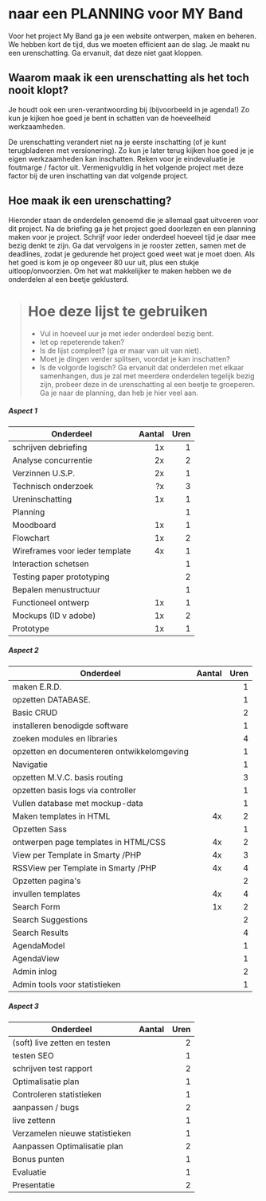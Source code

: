 # naar een PLANNING voor MY Band 
Voor het project My Band ga je een website ontwerpen, maken en beheren. We hebben kort de tijd, dus we moeten efficient aan de slag.
Je maakt nu een urenschatting. Ga ervanuit, dat deze niet gaat kloppen.

## Waarom maak ik een urenschatting als het toch nooit klopt?
Je houdt ook een uren-verantwoording bij (bijvoorbeeld in je agenda!)
Zo kun je kijken hoe goed je bent in schatten van de hoeveelheid werkzaamheden.

De urenschatting verandert niet na je eerste inschatting (of je kunt terugbladeren met versionering). Zo kun je later terug kijken hoe goed je je eigen werkzaamheden kan inschatten. Reken voor je eindevaluatie je foutmarge / factor uit. Vermenigvuldig in het volgende project met deze factor bij de uren inschatting van dat volgende project.

## Hoe maak ik een urenschatting?
Hieronder staan de onderdelen genoemd die je allemaal gaat uitvoeren voor dit project. Na de briefing ga je het project goed doorlezen en een planning maken voor je project. Schrijf voor ieder onderdeel hoeveel tijd je daar mee bezig denkt te zijn. Ga dat vervolgens in je rooster zetten, samen met de deadlines, zodat je gedurende het project goed weet wat je moet doen. 
Als het goed is kom je op ongeveer 80 uur uit, plus een stukje uitloop/onvoorzien. Om het wat makkelijker te maken hebben we de onderdelen al een beetje geklusterd.

> # Hoe deze lijst te gebruiken
> * Vul in hoeveel uur je met ieder onderdeel bezig bent.
> * let op repeterende taken? 
> * Is de lijst compleet? (ga er maar van uit van niet).
> * Moet je dingen verder splitsen, voordat je kan inschatten? 
> * Is de volgorde logisch? Ga ervanuit dat onderdelen met elkaar samenhangen, dus je zal met meerdere onderdelen tegelijk bezig zijn,  probeer deze in de urenschatting al een beetje te groeperen.
Ga je naar de planning, dan heb je hier veel aan.

##### Aspect 1
| Onderdeel        | Aantal           |  Uren           |
| ------------- |-------------:|-------------:| 
| schrijven debriefing           |1x       | 1  | 
| Analyse concurrentie           |2x       | 2  | 
| Verzinnen U.S.P.               | 2x      | 1  |
| Technisch onderzoek            |?x       | 3  | 
| Ureninschatting                | 1x      | 1  | 
| Planning                       |         | 1  |
| Moodboard                      |      1x | 1  |
| Flowchart                      |      1x | 2  |
| Wireframes voor ieder template |      4x | 1  |
| Interaction schetsen           |         | 1  |
| Testing paper prototyping      |         | 2  |
| Bepalen menustructuur          |         | 1  |
| Functioneel ontwerp            |      1x | 1  |
| Mockups (ID v adobe)           |      1x | 2  |
| Prototype                      |      1x | 1  |

##### Aspect 2
| Onderdeel        | Aantal           |  Uren           |
| ------------- |-------------:|-------------:| 
| maken E.R.D.                               |       | 1  |
| opzetten DATABASE.                         |       | 1  |
| Basic CRUD                                 |       | 2  |
| installeren benodigde software             |       | 1  |
| zoeken modules en libraries                |       | 4  |
| opzetten en documenteren ontwikkelomgeving |       | 1  |
| Navigatie                                  |       | 1  |
| opzetten M.V.C. basis routing              |       | 3  |
| opzetten basis logs via controller         |       | 1  |
| Vullen database met mockup-data            |       | 1  | 
| Maken templates in HTML                    |   4x  | 2  | 
| Opzetten Sass                              |       | 1  | 
| ontwerpen page templates in HTML/CSS       |   4x  | 2  | 
| View per Template in Smarty /PHP           |   4x  | 3  | 
| RSSView per Template in Smarty /PHP        |   4x  | 4  | 
| Opzetten pagina's                          |       | 2  | 
| invullen templates                         |   4x  | 4  | 
| Search Form                                |    1x | 2  | 
| Search Suggestions                         |       | 2  | 
| Search Results                             |       | 4  | 
| AgendaModel                                |       | 1  | 
| AgendaView                                 |       | 1  | 
| Admin inlog                                |       | 2  | 
| Admin tools voor statistieken              |       | 1  | 

##### Aspect 3
| Onderdeel        | Aantal           |  Uren           |
| ------------- |-------------:|-------------:| 
| (soft) live zetten en testen   |       | 2  |
| testen SEO                     |       | 1  |
| schrijven test rapport         |       | 2  |
| Optimalisatie plan             |       | 1  |
| Controleren statistieken       |       | 1  |
| aanpassen / bugs               |       | 2  |
| live zettenn                   |       | 1  |
| Verzamelen nieuwe statistieken |       | 1  |
| Aanpassen Optimalisatie plan   |       | 2  |
| Bonus punten                   |       | 1  |
| Evaluatie                      |       | 1  |
| Presentatie                    |       | 2  |

